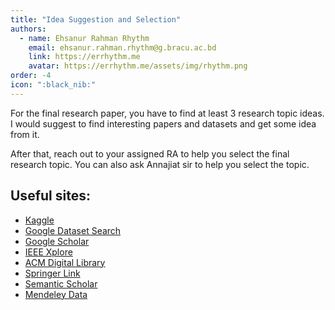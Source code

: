 ```yaml
---
title: "Idea Suggestion and Selection"
authors:
  - name: Ehsanur Rahman Rhythm
    email: ehsanur.rahman.rhythm@g.bracu.ac.bd
    link: https://errhythm.me
    avatar: https://errhythm.me/assets/img/rhythm.png
order: -4
icon: ":black_nib:"
---
```


For the final research paper, you have to find at least 3 research topic ideas. I would suggest to find interesting papers and datasets and get some idea from it.

After that, reach out to your assigned RA to help you select the final research topic. You can also ask Annajiat sir to help you select the topic.


## Useful sites:

- [Kaggle](https://www.kaggle.com/datasets)
- [Google Dataset Search](https://datasetsearch.research.google.com/)
- [Google Scholar](https://scholar.google.com/)
- [IEEE Xplore](https://ieeexplore.ieee.org/Xplore/home.jsp)
- [ACM Digital Library](https://dl.acm.org/)
- [Springer Link](https://link.springer.com/)
- [Semantic Scholar](https://www.semanticscholar.org/)
- [Mendeley Data](https://data.mendeley.com/)
